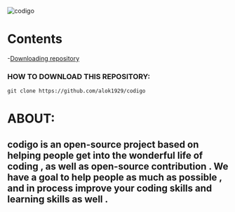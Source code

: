 
![codigo](https://github.com/alok1929/codigo/blob/master/coddigo.png?raw=true)

# Contents

-[Downloading repository](#downloading-repository)

### HOW TO DOWNLOAD THIS REPOSITORY:

` git clone https://github.com/alok1929/codigo `

# ABOUT:

## codigo is an open-source project based on helping people get into the wonderful life of coding , as well as open-source contribution . We have a goal to help people as much as possible , and in process improve your coding skills and learning skills as well .
